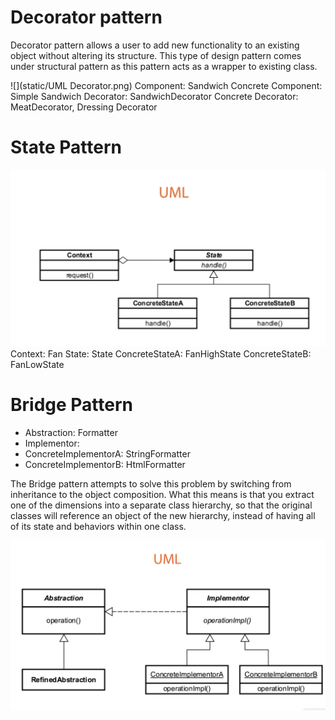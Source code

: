 # Decorator pattern

Decorator pattern allows a user to add new functionality to an existing object without altering its structure. This type of design pattern
comes under structural pattern as this pattern acts as a wrapper to existing class.

![](static/UML Decorator.png)
Component: Sandwich
Concrete Component: Simple Sandwich
Decorator: SandwichDecorator
Concrete Decorator: MeatDecorator, Dressing Decorator 

# State Pattern
![](static/StatePattern.png)
Context: Fan
State: State
ConcreteStateA: FanHighState
ConcreteStateB: FanLowState

# Bridge Pattern
<ul>
<li>Abstraction: Formatter</li>
<li>Implementor:  </li>
<li>ConcreteImplementorA: StringFormatter</li>
<li>ConcreteImplementorB: HtmlFormatter</li>
</ul>

The Bridge pattern attempts to solve this problem by switching from inheritance to the object composition. What this means is that you extract one of the dimensions into a separate class hierarchy, so that the original classes will reference an object of the new hierarchy, instead of having all of its state and behaviors within one class.

![](static/BridgeUml.png)
